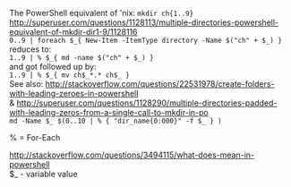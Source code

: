 The PowerShell equivalent of 'nix:
`mkdir ch{1..9}`  
http://superuser.com/questions/1128113/multiple-directories-powershell-equivalent-of-mkdir-dir1-9/1128116  
`0..9 | foreach $_{ New-Item -ItemType directory -Name $("ch" + $_) }`  
reduces to:  
`1..9 | % $_{ md -name $("ch" + $_) }`  
and got followed up by:  
`1..9 | % $_{ mv ch$_*.* ch$_ }`  
See also: http://stackoverflow.com/questions/22531978/create-folders-with-leading-zeroes-in-powershell  
& http://superuser.com/questions/1128290/multiple-directories-padded-with-leading-zeros-from-a-single-call-to-mkdir-in-po  
`md -Name $_ $(0..10 | % { "dir_name{0:000}" -f $_ } )`  
  
  % = For-Each  
  
http://stackoverflow.com/questions/3494115/what-does-mean-in-powershell  
  $_ - variable value  
